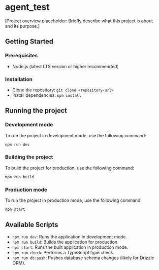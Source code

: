 # agent_test

[Project overview placeholder: Briefly describe what this project is about and its purpose.]

## Getting Started

### Prerequisites

- Node.js (latest LTS version or higher recommended)

### Installation

- Clone the repository: `git clone <repository-url>`
- Install dependencies: `npm install`

## Running the project

### Development mode

To run the project in development mode, use the following command:

```bash
npm run dev
```

### Building the project

To build the project for production, use the following command:

```bash
npm run build
```

### Production mode

To run the project in production mode, use the following command:

```bash
npm start
```

## Available Scripts

- `npm run dev`: Runs the application in development mode.
- `npm run build`: Builds the application for production.
- `npm start`: Runs the built application in production mode.
- `npm run check`: Performs a TypeScript type check.
- `npm run db:push`: Pushes database schema changes (likely for Drizzle ORM).
